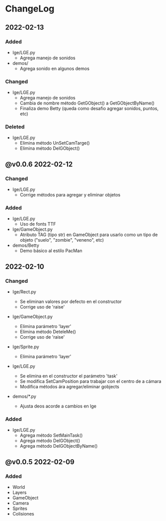 # ChangeLog

## 2022-02-13
### Added
- lge/LGE.py
    - Agrega manejo de sonidos
- demos/
    - Agrega sonido en algunos demos

### Changed
- lge/LGE.py
    - Agrega manejo de sonidos
    - Cambia de nombre método GetGObject() a GetGObjectByName()
    - Finaliza demo Betty (queda como desafio agregar sonidos, puntos, etc)

### Deleted
- lge/LGE.py
    - Elimina método UnSetCamTarge()
    - Elimina método DelGObject()

## @v0.0.6 2022-02-12

### Changed
- lge/LGE.py
    - Corrige métodos para agregar y eliminar objetos

### Added
- lge/LGE.py
    - Uso de fonts TTF
- lge/GameObject.py
    - Atributo TAG (tipo str) en GameObject para usarlo como un tipo de objeto ("suelo", "zombie", "veneno", etc)
- demos/Betty
    - Demo básico al estilo PacMan

## 2022-02-10

### Changed
- lge/Rect.py
    - Se eliminan valores por defecto en el constructor
    - Corrige uso de 'raise'

- lge/GameObject.py
    - Elimina parámetro 'layer'
    - Elimina método DeteleMe()
    - Corrige uso de 'raise'

- lge/Sprite.py
    - Elimina parámetro 'layer'

- lge/LGE.py
    - Se elimina en el constructor el parámetro 'task'
    - Se modifica SetCamPosition para trabajar con el centro de a cámara
    - Modifica métodos ára agregar/eliminar gobjects

- demos/*.py
    - Ajusta deos acorde a cambios en lge

### Added
- lge/LGE.py
    - Agrega método SetMainTask()
    - Agrega método DelGObject()
    - Agrega método DelGObjectByName()

## @v0.0.5 2022-02-09

### Added
- World
- Layers
- GameObject
- Camera
- Sprites
- Colisiones
